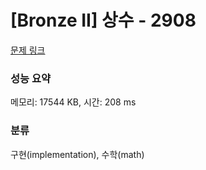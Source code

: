 # [Bronze II] 상수 - 2908 

[문제 링크](https://www.acmicpc.net/problem/2908) 

### 성능 요약

메모리: 17544 KB, 시간: 208 ms

### 분류

구현(implementation), 수학(math)

